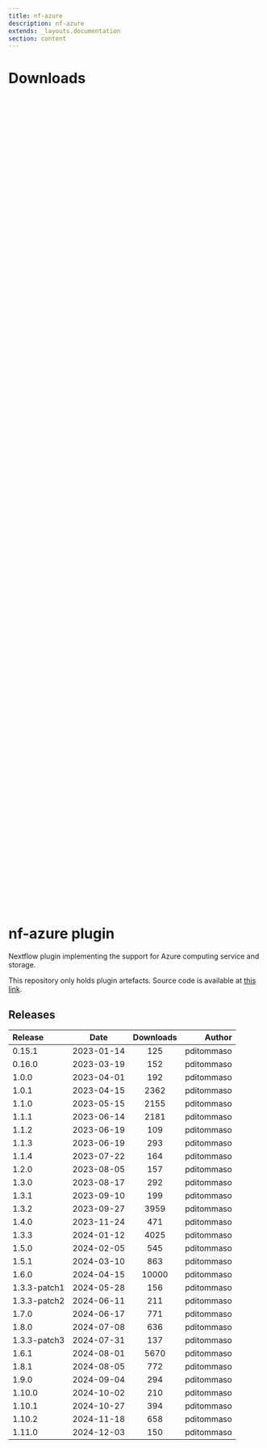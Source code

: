 ```yaml
---
title: nf-azure
description: nf-azure
extends: _layouts.documentation
section: content
---
```


# Downloads

<div style="position: relative; height:40vh; width:80vw">
    <canvas id="releases"></canvas>
</div>
<script type="module" src="nf-plugins-stats/docs/nf-azure/nf-azure.js"></script>

# nf-azure plugin

Nextflow plugin implementing the support for Azure computing service and storage. 

This repository only holds plugin artefacts. Source code is available at [this link](https://github.com/nextflow-io/nextflow/tree/master/plugins/nf-azure). 


## Releases

| Release                               |                       Date                       |                   Downloads                    |                           Author |
| :------------ |:------------------------------------------------:|:----------------------------------------------:|---------------------------------:|
 |  0.15.1                                              | 2023-01-14                                          | 125                                                | pditommaso                                         |
 |  0.16.0                                              | 2023-03-19                                          | 152                                                | pditommaso                                         |
 |  1.0.0                                               | 2023-04-01                                          | 192                                                | pditommaso                                         |
 |  1.0.1                                               | 2023-04-15                                          | 2362                                               | pditommaso                                         |
 |  1.1.0                                               | 2023-05-15                                          | 2155                                               | pditommaso                                         |
 |  1.1.1                                               | 2023-06-14                                          | 2181                                               | pditommaso                                         |
 |  1.1.2                                               | 2023-06-19                                          | 109                                                | pditommaso                                         |
 |  1.1.3                                               | 2023-06-19                                          | 293                                                | pditommaso                                         |
 |  1.1.4                                               | 2023-07-22                                          | 164                                                | pditommaso                                         |
 |  1.2.0                                               | 2023-08-05                                          | 157                                                | pditommaso                                         |
 |  1.3.0                                               | 2023-08-17                                          | 292                                                | pditommaso                                         |
 |  1.3.1                                               | 2023-09-10                                          | 199                                                | pditommaso                                         |
 |  1.3.2                                               | 2023-09-27                                          | 3959                                               | pditommaso                                         |
 |  1.4.0                                               | 2023-11-24                                          | 471                                                | pditommaso                                         |
 |  1.3.3                                               | 2024-01-12                                          | 4025                                               | pditommaso                                         |
 |  1.5.0                                               | 2024-02-05                                          | 545                                                | pditommaso                                         |
 |  1.5.1                                               | 2024-03-10                                          | 863                                                | pditommaso                                         |
 |  1.6.0                                               | 2024-04-15                                          | 10000                                              | pditommaso                                         |
 |  1.3.3-patch1                                        | 2024-05-28                                          | 156                                                | pditommaso                                         |
 |  1.3.3-patch2                                        | 2024-06-11                                          | 211                                                | pditommaso                                         |
 |  1.7.0                                               | 2024-06-17                                          | 771                                                | pditommaso                                         |
 |  1.8.0                                               | 2024-07-08                                          | 636                                                | pditommaso                                         |
 |  1.3.3-patch3                                        | 2024-07-31                                          | 137                                                | pditommaso                                         |
 |  1.6.1                                               | 2024-08-01                                          | 5670                                               | pditommaso                                         |
 |  1.8.1                                               | 2024-08-05                                          | 772                                                | pditommaso                                         |
 |  1.9.0                                               | 2024-09-04                                          | 294                                                | pditommaso                                         |
 |  1.10.0                                              | 2024-10-02                                          | 210                                                | pditommaso                                         |
 |  1.10.1                                              | 2024-10-27                                          | 394                                                | pditommaso                                         |
 |  1.10.2                                              | 2024-11-18                                          | 658                                                | pditommaso                                         |
 |  1.11.0                                              | 2024-12-03                                          | 150                                                | pditommaso                                         |
